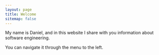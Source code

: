 ```yaml
---
layout: page
title: Welcome
sitemap: false
---
```


My name is Daniel, and in this website I share with you information about
software engineering.

You can navigate it through the menu to the left.
